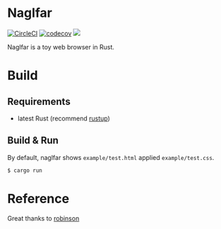 # Naglfar

[![CircleCI](https://circleci.com/gh/maekawatoshiki/naglfar.svg?style=shield)](https://circleci.com/gh/maekawatoshiki/naglfar)
[![codecov](https://codecov.io/gh/maekawatoshiki/naglfar/branch/master/graph/badge.svg)](https://codecov.io/gh/maekawatoshiki/naglfar)
[![](http://img.shields.io/badge/license-MIT-blue.svg)](./LICENSE)

Naglfar is a toy web browser in Rust.

# Build 

## Requirements
- latest Rust (recommend [rustup](https://www.rustup.rs/))

## Build & Run

By default, naglfar shows `example/test.html` applied `example/test.css`.

```sh
$ cargo run
```

# Reference

Great thanks to [robinson](https://github.com/mbrubeck/robinson)

